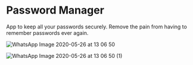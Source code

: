 Password Manager
===========
App to keep all your passwords securely.
Remove the pain from having to remember passwords ever again.

![WhatsApp Image 2020-05-26 at 13 06 50](https://user-images.githubusercontent.com/57751387/82891225-0cdc7600-9f56-11ea-897f-023d658ceeb5.jpeg)

![WhatsApp Image 2020-05-26 at 13 06 50 (1)](https://user-images.githubusercontent.com/57751387/82891368-490fd680-9f56-11ea-899c-afcac8938f09.jpeg)

